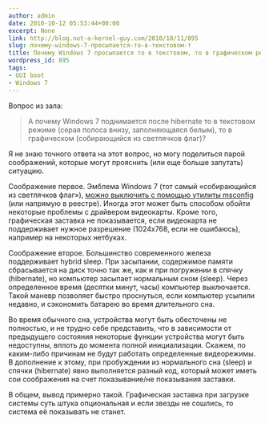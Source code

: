 ```yaml
---
author: admin
date: 2010-10-12 05:53:44+00:00
excerpt: None
link: http://blog.not-a-kernel-guy.com/2010/10/11/895
slug: почему-windows-7-просыпается-то-в-текстовом-т
title: Почему Windows 7 просыпается то в текстовом, то в графическом режиме?
wordpress_id: 895
tags:
- GUI boot
- Windows 7
---
```


Вопрос из зала:

> А почему Windows 7 поднимается после hibernate то в текстовом режиме (серая полоса внизу, заполняющаяся белым), то в графическом (собирающийся из светлячков флаг)?

Я не знаю точного ответа на этот вопрос, но могу поделиться парой соображений, которые могут прояснить (или еще больше запутать) ситуацию.

Соображение первое. Эмблема Windows 7 (тот самый «собирающийся из светлячков флаг»), [можно выключить с помощью утилиты msconfig](http://www.intowindows.com/how-to-hide-windows-7-boot-screen/) (или напрямую в реестре). Иногда этот может быть способом обойти некоторые проблемы с драйвером видеокарты. Кроме того, графическая заставка не показывается, если видеокарта не поддерживает нужное разрешение (1024x768, если не ошибаюсь), например на некоторых нетбуках.

Соображение второе. Большинство современного железа поддерживает hybrid sleep. При засыпании, содержимое памяти сбрасывается на диск точно так же, как и при погружении в спячку (hibernate), но компьютер засыпает нормальным сном (sleep). Через определенное время (десятки минут, часы) компьютер выключается. Такой маневр позволяет быстро проснуться, если компьютер усыпили недавно, и сэкономить батарею во время длительного сна. 

Во время обычного сна, устройства могут быть обесточены не полностью, и не трудно себе представить, что в зависимости от предыдущего состояния некоторые функции устройства могут быть недоступны, вплоть до момента полной инициализации. Скажем, по каким-либо причинам не будут работать определенные видеорежимы. В дополнение к этому, при пробуждении из нормального сна (sleep) и спячки (hibernate) явно выполняется разный код, который может иметь сои соображения на счет показывание/не показывания заставки.

В общем, вывод примерно такой. Графическая заставка при загрузке системы суть штука опциональная и если звезды не сошлись, то система её показывать не станет.
